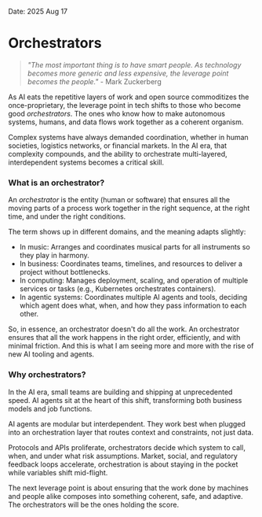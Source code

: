 Date: 2025 Aug 17
# Orchestrators

> *"The most important thing is to have smart people. As technology becomes more generic and less expensive, the leverage point becomes the people."* - Mark Zuckerberg

As AI eats the repetitive layers of work and open source commoditizes the once-proprietary, the leverage point in tech shifts to those who become good _orchestrators_. The ones who know how to make autonomous systems, humans, and data flows work together as a coherent organism.

Complex systems have always demanded coordination, whether in human societies, logistics networks, or financial markets. In the AI era, that complexity compounds, and the ability to orchestrate multi-layered, interdependent systems becomes a critical skill.

### What is an orchestrator?
An *orchestrator* is the entity (human or software) that ensures all the moving parts of a process work together in the right sequence, at the right time, and under the right conditions.

The term shows up in different domains, and the meaning adapts slightly:

- In music: Arranges and coordinates musical parts for all instruments so they play in harmony.
- In business: Coordinates teams, timelines, and resources to deliver a project without bottlenecks.
- In computing: Manages deployment, scaling, and operation of multiple services or tasks (e.g., Kubernetes orchestrates containers).
- In agentic systems: Coordinates multiple AI agents and tools, deciding which agent does what, when, and how they pass information to each other.

So, in essence, an orchestrator doesn't do all the work. An orchestrator ensures that all the work happens in the right order, efficiently, and with minimal friction. And this is what I am seeing more and more with the rise of new AI tooling and agents.

### Why orchestrators?

In the AI era, small teams are building and shipping at unprecedented speed. AI agents sit at the heart of this shift, transforming both business models and job functions.

AI agents are modular but interdependent. They work best when plugged into an orchestration layer that routes context and constraints, not just data.

Protocols and APIs proliferate, orchestrators decide which system to call, when, and under what risk assumptions. Market, social, and regulatory feedback loops accelerate, orchestration is about staying in the pocket while variables shift mid-flight.

The next leverage point is about ensuring that the work done by machines and people alike composes into something coherent, safe, and adaptive. The orchestrators will be the ones holding the score.